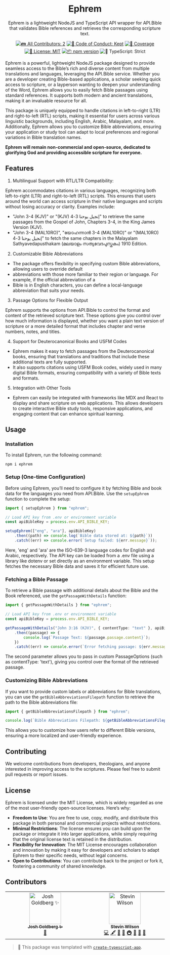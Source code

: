 <h1 align="center">Ephrem</h1>

<p align="center">Ephrem is a lightweight NodeJS and TypeScript API wrapper for API.Bible that validates Bible references and retrieves the corresponding scripture text.</p>

<p align="center">
	<!-- prettier-ignore-start -->
	<!-- ALL-CONTRIBUTORS-BADGE:START - Do not remove or modify this section -->
	<a href="#contributors" target="_blank"><img alt="👪 All Contributors: 2" src="https://img.shields.io/badge/%F0%9F%91%AA_all_contributors-2-21bb42.svg" /></a>
<!-- ALL-CONTRIBUTORS-BADGE:END -->
	<!-- prettier-ignore-end -->
	<a href="https://github.com/stevin-wilson/ephrem/blob/main/.github/CODE_OF_CONDUCT.md" target="_blank"><img alt="🤝 Code of Conduct: Kept" src="https://img.shields.io/badge/%F0%9F%A4%9D_code_of_conduct-kept-21bb42" /></a>
	<a href="https://codecov.io/gh/stevin-wilson/ephrem" target="_blank"><img alt="🧪 Coverage" src="https://img.shields.io/codecov/c/github/stevin-wilson/ephrem?label=%F0%9F%A7%AA%20coverage" /></a>
	<a href="https://github.com/stevin-wilson/ephrem/blob/main/LICENSE.md" target="_blank"><img alt="📝 License: MIT" src="https://img.shields.io/badge/%F0%9F%93%9D_license-MIT-21bb42.svg"></a>
	<a href="http://npmjs.com/package/ephrem"><img alt="📦 npm version" src="https://img.shields.io/npm/v/ephrem?color=21bb42&label=%F0%9F%93%A6%20npm" /></a>
	<img alt="💪 TypeScript: Strict" src="https://img.shields.io/badge/%F0%9F%92%AA_typescript-strict-21bb42.svg" />
</p>

Ephrem is a powerful, lightweight NodeJS package designed to provide seamless access to the Bible’s rich and diverse
content from multiple translations and languages, leveraging the API.Bible service. Whether you are a developer
creating Bible-based applications, a scholar seeking quick access to scripture, or a layperson wanting to deepen
your understanding of the Word, Ephrem allows you to easily fetch Bible passages using standard references. It
supports both modern and ancient translations, making it an invaluable resource for all.

This package is uniquely equipped to handle citations in left-to-right (LTR) and right-to-left (RTL) scripts,
making it essential for users across various linguistic backgrounds, including English, Arabic, Malayalam, and
more. Additionally, Ephrem allows you to customize Bible abbreviations, ensuring your application or study tool can
adapt to local preferences and regional variations in Bible translation names.

**Ephrem will remain non-commercial and open-source, dedicated to glorifying God and providing accessible
scripture for everyone.**

## Features

1. Multilingual Support with RTL/LTR Compatibility:

Ephrem accommodates citations in various languages, recognizing both left-to-right (LTR) and right-to-left (RTL)
scripts. This ensures that users around the world can access scripture in their native languages and scripts without
losing accuracy or clarity. Examples include:

- "John 3-4 (KJV)" or "(KJV) إنجيل يوحنا 3-4" to retrieve the same passages from the Gospel of John, Chapters 3-4, in the King James Version (KJV).
- "John 3-4 (MAL10RO)", "യോഹന്നാൻ 3-4 (MAL10RO)" or "(MAL10RO) إنجيل يوحنا 3-4" to fetch the same chapters in the Malayalam Sathyavedapusthakam (മലയാളം സത്യവേദപുസ്തകം) 1910 Edition.

2. Customizable Bible Abbreviations

- The package offers flexibility in specifying custom Bible abbreviations, allowing users to override default
- abbreviations with those more familiar to their region or language. For example, if the official abbreviation of a
- Bible is in English characters, you can define a local-language abbreviation that suits your needs.

3. Passage Options for Flexible Output

Ephrem supports the options from API.Bible to control the format and content of the retrieved scripture text.
These options give you control over how much information is displayed, whether you want a plain text version of
scripture or a more detailed format that includes chapter and verse numbers, notes, and titles.

4. Support for Deuterocanonical Books and USFM Codes

- Ephrem makes it easy to fetch passages from the Deuterocanonical books, ensuring that translations and traditions
  that include these additional texts are fully supported.
- It also supports citations using USFM Book codes, widely used in many digital Bible formats, ensuring
  compatibility with a variety of Bible texts and formats.

5. Integration with Other Tools

- Ephrem can easily be integrated with frameworks like MDX and React to display and share scripture on web applications. This allows developers to create interactive Bible study tools, responsive applications, and engaging content that can enhance spiritual learning.

## Usage

### Installation

To install Ephrem, run the following command:

```shell
npm i ephrem
```

### Setup (One-time Configuration)

Before using Ephrem, you’ll need to configure it by fetching Bible and book data for the languages you need from
API.Bible. Use the `setupEphrem` function to complete the setup:

```ts
import { setupEphrem } from "ephrem";

// Load API key from .env or environment variable
const apiBibleKey = process.env.API_BIBLE_KEY;

setupEphrem(["eng", "ara"], apiBibleKey)
	.then((path) => console.log(`Bible data stored at: ${path}`))
	.catch((err) => console.error(`Setup failed: ${err.message}`));
```

Here, 'eng' and 'ara' are the ISO-639-3 language codes for English and Arabic, respectively.
The API key can be loaded from a .env file using a library like dotenv or set directly as an environment variable.
This setup fetches the necessary Bible data and saves it for efficient future use.

### Fetching a Bible Passage

To retrieve a Bible passage with additional details about the Bible and the Book referenced, use the
`getPassageWithDetails` function:

```ts
import { getPassageWithDetails } from "ephrem";

// Load API key from .env or environment variable
const apiBibleKey = process.env.API_BIBLE_KEY;

getPassageWithDetails("John 3:16 (KJV)", { contentType: "text" }, apiBibleKey)
	.then((passage) => {
		console.log(`Passage Text: ${passage.passage.content}`);
	})
	.catch((err) => console.error(`Error fetching passage: ${err.message}`));
```

The second parameter allows you to pass in custom PassageOptions (such as contentType: 'text'), giving you control
over the format of the retrieved passage.

### Customizing Bible Abbreviations

If you want to provide custom labels or abbreviations for Bible translations, you can use the
`getBibleAbbreviationsFilepath` function to retrieve the path to the Bible abbreviations file:

```ts
import { getBibleAbbreviationsFilepath } from "ephrem";

console.log(`Bible Abbreviations Filepath: ${getBibleAbbreviationsFilepath()}`);
```

This allows you to customize how users refer to different Bible versions, ensuring a more localized and
user-friendly experience.

## Contributing

We welcome contributions from developers, theologians, and anyone interested in improving access to the
scriptures. Please feel free to submit pull requests or report issues.

## License

Ephrem is licensed under the MIT License, which is widely regarded as one of the most user-friendly
open-source licenses. Here’s why:

- **Freedom to Use**: You are free to use, copy, modify, and distribute this package in both personal
  and commercial projects without restrictions.
- **Minimal Restrictions**: The license ensures you can build upon the package or integrate it into
  larger applications, while simply requiring that the original license text is retained in the distribution.
- **Flexibility for Innovation**: The MIT License encourages collaboration and innovation by making it
  easy for developers and scholars to adapt Ephrem to their specific needs, without legal concerns.
- **Open to Contributions**: You can contribute back to the project or fork it, fostering a community of
  shared knowledge.

## Contributors

<!-- spellchecker: disable -->
<!-- ALL-CONTRIBUTORS-LIST:START - Do not remove or modify this section -->
<!-- prettier-ignore-start -->
<!-- markdownlint-disable -->
<table>
  <tbody>
    <tr>
      <td align="center" valign="top" width="14.28%"><a href="http://www.joshuakgoldberg.com/"><img src="https://avatars.githubusercontent.com/u/3335181?v=4?s=100" width="100px;" alt="Josh Goldberg ✨"/><br /><sub><b>Josh Goldberg ✨</b></sub></a><br /><a href="#tool-JoshuaKGoldberg" title="Tools">🔧</a></td>
      <td align="center" valign="top" width="14.28%"><a href="https://github.com/stevin-wilson"><img src="https://avatars.githubusercontent.com/u/55603058?v=4?s=100" width="100px;" alt="Stevin Wilson"/><br /><sub><b>Stevin Wilson</b></sub></a><br /><a href="https://github.com/stevin-wilson/ephrem/commits?author=stevin-wilson" title="Code">💻</a> <a href="#content-stevin-wilson" title="Content">🖋</a> <a href="https://github.com/stevin-wilson/ephrem/commits?author=stevin-wilson" title="Documentation">📖</a> <a href="#ideas-stevin-wilson" title="Ideas, Planning, & Feedback">🤔</a> <a href="#infra-stevin-wilson" title="Infrastructure (Hosting, Build-Tools, etc)">🚇</a> <a href="#maintenance-stevin-wilson" title="Maintenance">🚧</a> <a href="#projectManagement-stevin-wilson" title="Project Management">📆</a> <a href="#tool-stevin-wilson" title="Tools">🔧</a></td>
    </tr>
  </tbody>
</table>

<!-- markdownlint-restore -->
<!-- prettier-ignore-end -->

<!-- ALL-CONTRIBUTORS-LIST:END -->
<!-- spellchecker: enable -->

<!-- You can remove this notice if you don't want it 🙂 no worries! -->

> 💙 This package was templated with [`create-typescript-app`](https://github.com/JoshuaKGoldberg/create-typescript-app).
